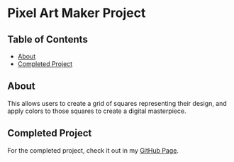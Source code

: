 # Pixel Art Maker Project

## Table of Contents

* [About](#about)
* [Completed Project](#completedProject)

## About

This allows users to create a grid of squares representing their design, and apply colors to those squares to create a digital masterpiece.



## Completed Project

For the completed project, check it out in my [GitHub Page](http://Onyiih.github.io/Pixel-Art-Maker).
